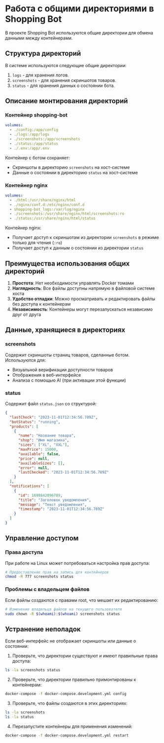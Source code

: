 # Работа с общими директориями в Shopping Bot

В проекте Shopping Bot используются общие директории для обмена данными между контейнерами. 

## Структура директорий

В системе используются следующие общие директории:

1. `logs` - для хранения логов.
2. `screenshots` - для хранения скриншотов товаров.
3. `status` - для хранения данных о состоянии бота.

## Описание монтирования директорий

### Контейнер shopping-bot

```yaml
volumes:
  - ./config:/app/config
  - ./logs:/app/logs
  - ./screenshots:/app/screenshots
  - ./status:/app/status
  - ./.env:/app/.env
```

Контейнер с ботом сохраняет:
- Скриншоты в директорию `screenshots` на хост-системе
- Данные о состоянии в директорию `status` на хост-системе

### Контейнер nginx

```yaml
volumes:
  - ./html:/usr/share/nginx/html
  - ./nginx/conf.d:/etc/nginx/conf.d
  - shopping-bot_logs:/var/log/nginx
  - ./screenshots:/usr/share/nginx/html/screenshots:ro
  - ./status:/usr/share/nginx/html/status
```

Контейнер nginx:
- Получает доступ к скриншотам из директории `screenshots` в режиме только для чтения (`:ro`)
- Получает доступ к данным о состоянии из директории `status`

## Преимущества использования общих директорий

1. **Простота**: Нет необходимости управлять Docker томами
2. **Наглядность**: Все файлы доступны напрямую в файловой системе хоста
3. **Удобство отладки**: Можно просматривать и редактировать файлы без доступа к контейнерам
4. **Независимость**: Контейнеры могут перезапускаться независимо друг от друга

## Данные, хранящиеся в директориях

### screenshots

Содержит скриншоты страниц товаров, сделанные ботом. Используются для:
- Визуальной верификации доступности товаров
- Отображения в веб-интерфейсе
- Анализа с помощью AI (при активации этой функции)

### status

Содержит файл `status.json` со структурой:
```json
{
  "lastCheck": "2023-11-01T12:34:56.789Z",
  "botStatus": "running",
  "products": [
    {
      "name": "Название товара",
      "shop": "Имя магазина",
      "sizes": ["XL", "XXL"],
      "maxPrice": 15000,
      "available": false,
      "price": null,
      "availableSizes": [],
      "error": null,
      "lastChecked": "2023-11-01T12:34:56.789Z"
    }
  ],
  "notifications": [
    {
      "id": 1698842096789,
      "title": "Заголовок уведомления",
      "message": "Текст уведомления",
      "timestamp": "2023-11-01T12:34:56.789Z"
    }
  ]
}
```

## Управление доступом

### Права доступа

При работе на Linux может потребоваться настройка прав доступа:

```bash
# Предоставление прав на запись для контейнеров
chmod -R 777 screenshots status
```

### Проблемы с владельцем файлов

Если файлы создаются с правами root, что мешает их редактированию:

```bash
# Изменение владельца файлов на текущего пользователя
sudo chown -R $(whoami):$(whoami) screenshots status
```

## Устранение неполадок

Если веб-интерфейс не отображает скриншоты или данные о состоянии:

1. Проверьте, что директории существуют и имеют правильные права доступа:
```bash
ls -la screenshots status
```

2. Проверьте, что директории правильно примонтированы к контейнерам:
```bash
docker-compose -f docker-compose.development.yml config
```

3. Проверьте, что файлы создаются в этих директориях:
```bash
ls -la screenshots
ls -la status
```

4. Перезапустите контейнеры для применения изменений:
```bash
docker-compose -f docker-compose.development.yml restart
```
